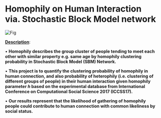 # Homophily on Human Interaction via. Stochastic Block Model network 

![Fig](fig/SBM_CM_sample.png)


__<ins>Description</ins>__:


• __Homophily describes the group cluster of people tending to meet each other with similar property e.g. same age by homophily clustering probability in Stochastic Block Model (SBM) Network.__ 

• __This project is to quantify the clustering probability of homophily in human connection, and also probability of heterophily (i.e. clustering of different groups of people) in their human interaction given homophily parameter $h$ based on the experimental database from International Conference on Computational Social Science 2017 (ICCSS17).__

• __Our results represent that the likelihood of gathering of homophily people could contribute to human connection with common likeliness by social status.__

